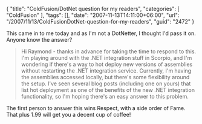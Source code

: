 {
	"title": "ColdFusion/DotNet question for my readers",
	"categories": [
		"ColdFusion"
	],
	"tags": [],
	"date": "2007-11-13T14:11:00+06:00",
	"url": "/2007/11/13/ColdFusionDotNet-question-for-my-readers",
	"guid": "2472"
}

This came in to me today and as I'm not a DotNetter, I thought I'd pass it on. Anyone know the answer?

<blockquote>
<p>
Hi Raymond - thanks in advance for taking the time to respond to this. I'm playing around with the .NET integration stuff in Scorpio, and I'm wondering if there's a way to hot deploy new versions of assemblies without restarting the .NET integration service.  Currently, I'm having the assemblies accessed locally, but there's some flexibility around the setup.  I've
seen several blog posts (including one on yours) that list hot deployment as one of the benefits of the new .NET integration functionality, so I'm hoping there's an easy answer to this problem.
</p>
</blockquote>

The first person to answer this wins Respect, with a side order of Fame. That plus 1.99 will get you a decent cup of coffee!